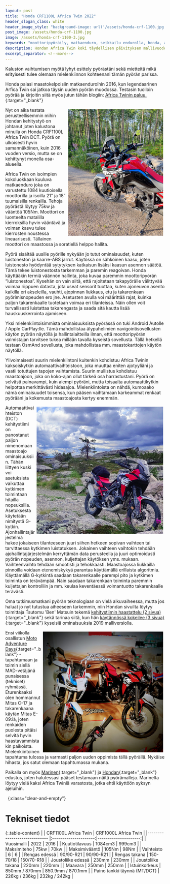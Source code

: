 ```yaml
---
layout: post
title: "Honda CRF1100L Africa Twin 2022"
header_slogan_class: white
header_image_style: "background-image: url('/assets/honda-crf-1100.jpg');"
post_image: /assets/honda-crf-1100.jpg
image: /assets/honda-crf-1100-3.jpg
keywords: "moottoripyöräily, matkaenduro, seikkailu endurolla, honda, adventure, africa twin, CRF1100L, tekniset tiedot"
description: Hondan Africa Twin koki täydellisen päivityksen mallivuodelle 2020. Tästä alkaa tutkimusmatka, mihin isoimpien kokoluokkaan kuuluva pyörä pystyy kaksoiskytkin vaihteistolla meikäläisen näpeissä.
excerpt_separator: <!--more-->
---
```



Kaluston vaihtumisen myötä lyhyt esittely pyörästäni sekä mietteitä mikä erityisesti tulee olemaan mielenkiinnon kohteenani
tämän pyörän parissa.

Honda palasi maastokelpoisiin matkaenduroihin 2016, kun legendaarinen Arfica Twin sai jatkoa täysin uuden pyörän muodossa.
Testasin tuolloin pyörää ja kirjoitin siitä myös jutun tähän blogiin: [Africa Twinin paluu.](/2016/07/14/africa-twinin-paluu){:target="_blank"}

<img src="/assets/honda-crf-1100-3.jpg" style="float: right; padding: 5px; width: 300px;" />

Nyt on aika testata perusteellisemmin mihin Hondan kehitystyö on johtanut<!--more--> joten kalustona minulla on Honda CRF1100L Africa
Twin DCT. Pyörä on ulkoisesti hyvin samannäköinen, kuin 2016 vuoden versio, mutta se on kehittynyt monella osa-alueella.

Africa Twin on isoimpien kokoluokkaan kuuluva matkaenduro joka on varustettu 1084 kuutioisella moottorilla ja isoilla 21” ja
18” tuumaisilla renkailla. Tehoja pyörästä löytyy 75kw ja vääntöä 105Nm. Moottori on luonteelta matalilla kierroksilla hyvin
vääntävä ja voiman kasvu tulee kierrosten noustessa lineaarisesti. Tällainen moottori on maastossa ja soratiellä helppo hallita.

Pyörä sisältää uusille pyörille nykyään jo tutut ominaisuudet, kuten luistoneston ja kaarre-ABS jarrut. Käytössä on
sähköinen kaasu, joten luistonesto hyödyntää sytytyksen katkaisun lisäksi kaasun asennon säätöä. Tämä tekee luistonestosta
tarkemman ja paremin reagoivan. Honda käyttääkin termiä väännön hallinta, joka kuvaa paremmin moottoripyörän “luistonestoa”.
Kysehän on vain siitä, että rajoitetaan takapyörälle välittyvää voimaa riippuen datasta, jota useat sensorit tuottaa, kuten
ajoneuvon asento kaikilla eri akseleilla, vauhti, ajopinnan liukkaus, etu ja takarenkaan pyörimisnopeuden ero jne. Asetusten avulla
voi määrittää rajat, kuinka paljon takarenkaalle tuotetaan voimaa eri tilanteissa. Näin ollen voit turvallisesti luistattaa
takarengasta ja saada sitä kautta lisää hauskuuskerrointa ajamiseen.

Yksi mielenkiintoisimmista ominaisuuksista pyörässä on tuki Android Autolle / Apple CarPlay:lle. Tämä mahdollistaa
älypuhelimien navigointisovellusten käytön pyörän näytöllä ja hallintalaitteilla ilman, että moottoripyörän valmistajan
tarvitsee tukea millään tavalla kyseistä sovellusta. Tällä hetkellä testaan OsmAnd sovellusta, joka mahdollistaa mm.
maastokarttojen käytön näytöllä.

Ylivoimaisesti suurin mielenkiintoni kuitenkin kohdistuu Africa Twinin kaksoiskytkin automaattivaihteistoon, joka muuttaa
eniten ajotyyliäni ja vaatii totuttujen tapojen vaihtamista. Suurin mullistus kohdistuu maastoajoon, joka on koko-ajan ollut
tärkeä osa harrastustani. Pyörä on selvästi painavampi, kuin aiempi pyöräni, mutta toisaalta automaattikytkin helpottaa
merkittävästi hidasajoa. Mielenkiintoista on nähdä, kumoaako nämä ominaisuudet toisensa, kun pääsen vaihtamaan karkeammat
renkaat pyörääni ja kokemusta maastoajosta kertyy enemmän.

<img src="/assets/honda-crf-1100-2.jpg" style="float: right; padding: 5px;" />

Automaattivaihteiston (DCT) kehitystiimi on panostanut paljon nimenomaan maastoajo ominaisuuksiin. Tähän liittyen kuski voi
asetuksista vaikuttaa kytkimen toimintaan hitailla nopeuksilla. Asetuksesta käytetään nimitystä G-kytkin.
Ajonhallintajärjestelmä hakee jokaiseen tilanteeseen juuri siihen hetkeen sopivan vaihteen tai tarvittaessa kytkimen
luistatuksen. Jokainen vaihteen vaihtokin tehdään ajohallintajärjestelmän kerryttämän data perusteella ja juuri optimoidusti
pyörän nopeuden, asennon, kuljettajan käytöksen yms. mukaan. Vaihteenvaihto tehdään smootisti ja tehokkaasti. Maastoajossa
liukkailla pinnoilla voidaan etenemiskykyä parantaa käyttämällä erillaista algoritmia. Käyttämällä G-kytkintä saadaan
takarenkaalle parempi pito ja kytkimen toiminta on terävämpää. Näin saadaan takarenkaan toiminta paremmin kuljettajan
kontrolliin ja mm. keulaa keventäessä voimantuotto takarenkaalle terävästi.

Oma tutkimusmatkani pyörän teknologiaan on vielä alkuvaiheessa, mutta jos haluat jo nyt tutustua aiheeseen tarkemmin, niin
Hondan sivuilta löytyy toimittaja Tsutomu 'Ben' Matsuin tekemä
[kehitystiimin haastattelu (2 sivua)](https://global.honda/innovation/technology/motorcycle/tech-views/vol09_g-switch_stc/interview.html){:target="_blank"}
sekä tarinaa siitä, kun hän
[käytännössä kokeilee (3 sivua)](https://global.honda/innovation/technology/motorcycle/tech-views/vol09_g-switch_stc/impression.html){:target="_blank"}
kyseisiä ominaisuuksia 2019 malliversiolla.

<img src="/assets/honda-crf-1100-4.jpg" style="float: right; padding: 5px; width: 380px;" />

Ensi viikolla osallistun [Moto Adventure Days](https://motoadventuredays.fi){:target="_blank"} -tapahtumaan ja toimin
siellä MAD-vetäjänä punaisessa (tekniset) ryhmässä. Eturenkaaksi olen hommannut Mitas C-17 ja takarenkaana käytän
Mitas E-09:iä, joten renkaiden puolesta pitäisi selvitä hyvin haastavammistakin paikoista. Mielenkiintoinen tapahtuma
tulossa ja varmasti paljon uuden oppimista tällä pyörällä. Nykäise hihasta, jos satut olemaan tapahtumassa mukana.

Paikalla on myös [Marinen](https://marine.fi){:target="_blank"} ja [Hondan](https://www.hondabikes.fi/){:target="_blank"}
edustus, joten halutessasi pääset testamaan näitä pyörämalleja. Marinelta löytyy vielä kaksi Africa Twiniä varastosta, jotka
ehtii käyttöön syksyn ajeluihin.

&nbsp;
{:class="clear-and-empty"}


# Tekniset tiedot

{:.table-content}
|                              |  CRF1100L Africa Twin | CRF1000L Africa Twin |
|----------------------------- |:---------------------:|---------------------:|
| Vuosimalli                   |  2022                 | 2016                 |
| Kuutiotilavuus               |  1084cm3              | 999cm3               |
| Maksimiteho                  |  75kw                 | 70kw                 |
| Maksimivääntö                |  105Nm                | 98Nm                 |
| Vaihteisto                   |  6                    | 6                    |
| Rengas edessä                |  90/90-R21            | 90/90-R21            |
| Rengas takana                |  150-70/18            | 150/70-R18           |
| Joustoliike edessä           |  230mm                | 230mm                |
| Joustoliike takana           |  220mm                | 220mm                |
| Maavara                      |  250mm                | 250mm                |
| Istuinkorkeus                |  850mm / 870mm        | 850.9mm / 870.1mm    |
| Paino tankki täynnä (MT/DCT) |  226kg / 236kg        | 232kg / 242kg        |
